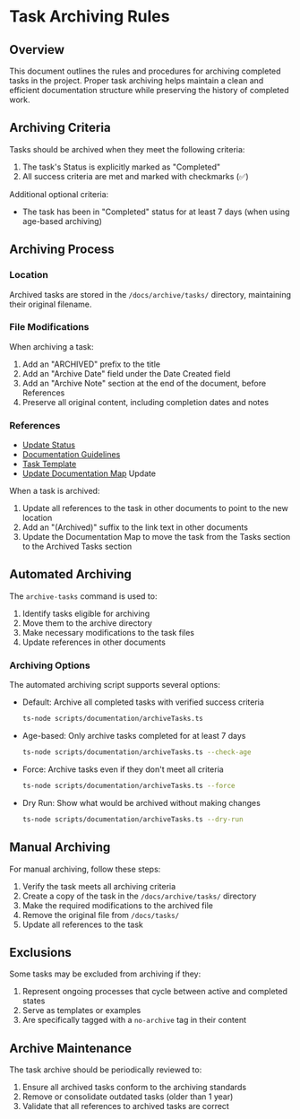 # Task Archiving Rules

## Overview

This document outlines the rules and procedures for archiving completed tasks in the project. Proper task archiving helps maintain a clean and efficient documentation structure while preserving the history of completed work.

## Archiving Criteria

Tasks should be archived when they meet the following criteria:

1. The task's Status is explicitly marked as "Completed"
2. All success criteria are met and marked with checkmarks (✅)

Additional optional criteria:

- The task has been in "Completed" status for at least 7 days (when using age-based archiving)

## Archiving Process

### Location

Archived tasks are stored in the `/docs/archive/tasks/` directory, maintaining their original filename.

### File Modifications

When archiving a task:

1. Add an "ARCHIVED" prefix to the title
2. Add an "Archive Date" field under the Date Created field
3. Add an "Archive Note" section at the end of the document, before References
4. Preserve all original content, including completion dates and notes

### References

- [Update Status](../commands/update-status.md)
- [Documentation Guidelines](../methodology/documentation-guidelines.md)
- [Task Template](../templates/task-template.md)
- [Update Documentation Map](../commands/update-documentation-map.md)
  Update

When a task is archived:

1. Update all references to the task in other documents to point to the new location
2. Add an "(Archived)" suffix to the link text in other documents
3. Update the Documentation Map to move the task from the Tasks section to the Archived Tasks section

## Automated Archiving

The `archive-tasks` command is used to:

1. Identify tasks eligible for archiving
2. Move them to the archive directory
3. Make necessary modifications to the task files
4. Update references in other documents

### Archiving Options

The automated archiving script supports several options:

- Default: Archive all completed tasks with verified success criteria

  ```bash
  ts-node scripts/documentation/archiveTasks.ts
  ```

- Age-based: Only archive tasks completed for at least 7 days

  ```bash
  ts-node scripts/documentation/archiveTasks.ts --check-age
  ```

- Force: Archive tasks even if they don't meet all criteria

  ```bash
  ts-node scripts/documentation/archiveTasks.ts --force
  ```

- Dry Run: Show what would be archived without making changes
  ```bash
  ts-node scripts/documentation/archiveTasks.ts --dry-run
  ```

## Manual Archiving

For manual archiving, follow these steps:

1. Verify the task meets all archiving criteria
2. Create a copy of the task in the `/docs/archive/tasks/` directory
3. Make the required modifications to the archived file
4. Remove the original file from `/docs/tasks/`
5. Update all references to the task

## Exclusions

Some tasks may be excluded from archiving if they:

1. Represent ongoing processes that cycle between active and completed states
2. Serve as templates or examples
3. Are specifically tagged with a `no-archive` tag in their content

## Archive Maintenance

The task archive should be periodically reviewed to:

1. Ensure all archived tasks conform to the archiving standards
2. Remove or consolidate outdated tasks (older than 1 year)
3. Validate that all references to archived tasks are correct

